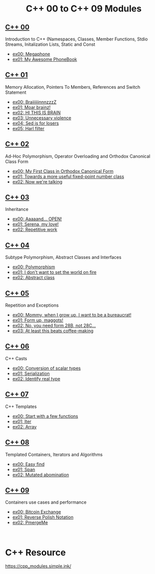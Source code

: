 <div align="center">

# C++ 00 to C++ 09 Modules

</div>

## [C++ 00](https://github.com/pasqualerossi/C-Plus-Plus/tree/main/C%2B%2B%20Module%2000)

Introduction to C++ (Namespaces, Classes, Member Functions, Stdio Streams, Initalization Lists, Static and Const

- [ex00: Megaphone](https://github.com/pasqualerossi/C-Plus-Plus/tree/main/C%2B%2B%20Module%2000/ex00)
- [ex01: My Awesome PhoneBook](https://github.com/pasqualerossi/C-Plus-Plus/tree/main/C%2B%2B%20Module%2000/ex01)

## [C++ 01](https://github.com/pasqualerossi/C-Plus-Plus/tree/main/C%2B%2B%20Module%2001)

Memory Allocation, Pointers To Members, References and Switch Statement

- [ex00: BraiiiiiinnnzzzZ](https://github.com/pasqualerossi/C-Plus-Plus/tree/main/C%2B%2B%20Module%2001/ex00)
- [ex01: Moar brainz!](https://github.com/pasqualerossi/C-Plus-Plus/tree/main/C%2B%2B%20Module%2001/ex01)
- [ex02: HI THIS IS BRAIN](https://github.com/pasqualerossi/C-Plus-Plus/tree/main/C%2B%2B%20Module%2001/ex02)
- [ex03: Unnecessary violence](https://github.com/pasqualerossi/C-Plus-Plus/tree/main/C%2B%2B%20Module%2001/ex03)
- [ex04: Sed is for losers](https://github.com/pasqualerossi/C-Plus-Plus/tree/main/C%2B%2B%20Module%2001/ex04)
- [ex05: Harl filter](https://github.com/pasqualerossi/C-Plus-Plus/tree/main/C%2B%2B%20Module%2001/ex05)

## [C++ 02](https://github.com/pasqualerossi/C-Plus-Plus/tree/main/C%2B%2B%20Module%2002)

Ad-Hoc Polymorphism, Operator Overloading and Orthodox Canonical Class Form

- [ex00: My First Class in Orthodox Canonical Form](https://github.com/pasqualerossi/C-Plus-Plus/tree/main/C%2B%2B%20Module%2002/ex00)
- [ex01: Towards a more useful fixed-point number class](https://github.com/pasqualerossi/C-Plus-Plus/tree/main/C%2B%2B%20Module%2002/ex01)
- [ex02: Now we're talking](https://github.com/pasqualerossi/C-Plus-Plus/tree/main/C%2B%2B%20Module%2002/ex02)

## [C++ 03](https://github.com/pasqualerossi/C-Plus-Plus/tree/main/C%2B%2B%20Module%2003)

Inheritance

- [ex00: Aaaaand... OPEN!](https://github.com/pasqualerossi/C-Plus-Plus/tree/main/C%2B%2B%20Module%2003/ex00)
- [ex01: Serena, my love!](https://github.com/pasqualerossi/C-Plus-Plus/tree/main/C%2B%2B%20Module%2003/ex01)
- [ex02: Repetitive work](https://github.com/pasqualerossi/C-Plus-Plus/tree/main/C%2B%2B%20Module%2003/ex02)

## [C++ 04](https://github.com/pasqualerossi/C-Plus-Plus/tree/main/C%2B%2B%20Module%2004)

Subtype Polymorphism, Abstract Classes and Interfaces

- [ex00: Polymorphism](https://github.com/pasqualerossi/C-Plus-Plus/tree/main/C%2B%2B%20Module%2004/ex00)
- [ex01: I don't want to set the world on fire](https://github.com/pasqualerossi/C-Plus-Plus/tree/main/C%2B%2B%20Module%2004/ex01)
- [ex02: Abstract class](https://github.com/pasqualerossi/C-Plus-Plus/tree/main/C%2B%2B%20Module%2004/ex02)

## [C++ 05](https://github.com/pasqualerossi/C-Plus-Plus/tree/main/C%2B%2B%20Module%2005)

Repetition and Exceptions

- [ex00: Mommy, when I grow up, I want to be a bureaucrat!](https://github.com/pasqualerossi/C-Plus-Plus/tree/main/C%2B%2B%20Module%2005/ex00)
- [ex01: Form up, maggots!](https://github.com/pasqualerossi/C-Plus-Plus/tree/main/C%2B%2B%20Module%2005/ex01)
- [ex02: No, you need form 28B, not 28C...](https://github.com/pasqualerossi/C-Plus-Plus/tree/main/C%2B%2B%20Module%2005/ex02)
- [ex03: At least this beats coffee-making](https://github.com/pasqualerossi/C-Plus-Plus/tree/main/C%2B%2B%20Module%2005/ex03)

## [C++ 06](https://github.com/pasqualerossi/C-Plus-Plus/tree/main/C%2B%2B%20Module%2006)

C++ Casts

- [ex00: Conversion of scalar types](https://github.com/pasqualerossi/C-Plus-Plus/tree/main/C%2B%2B%20Module%2006/ex00)
- [ex01: Serialization](https://github.com/pasqualerossi/C-Plus-Plus/tree/main/C%2B%2B%20Module%2006/ex01)
- [ex02: Identify real type](https://github.com/pasqualerossi/C-Plus-Plus/tree/main/C%2B%2B%20Module%2006/ex02)

## [C++ 07](https://github.com/pasqualerossi/C-Plus-Plus/tree/main/C%2B%2B%20Module%2007)

C++ Templates

- [ex00: Start with a few functions](https://github.com/pasqualerossi/C-Plus-Plus/tree/main/C%2B%2B%20Module%2007/ex00)
- [ex01: Iter](https://github.com/pasqualerossi/C-Plus-Plus/tree/main/C%2B%2B%20Module%2007/ex01)
- [ex02: Array](https://github.com/pasqualerossi/C-Plus-Plus/tree/main/C%2B%2B%20Module%2007/ex02)

## [C++ 08](https://github.com/pasqualerossi/C-Plus-Plus/tree/main/C%2B%2B%20Module%2008)

Templated Containers, Iterators and Algorithms

- [ex00: Easy find](https://github.com/pasqualerossi/C-Plus-Plus/tree/main/C%2B%2B%20Module%2008/ex00)
- [ex01: Span](https://github.com/pasqualerossi/C-Plus-Plus/tree/main/C%2B%2B%20Module%2008/ex01)
- [ex02: Mutated abomination](https://github.com/pasqualerossi/C-Plus-Plus/tree/main/C%2B%2B%20Module%2008/ex02)

## [C++ 09](https://github.com/pasqualerossi/C-Plus-Plus/tree/main/C%2B%2B%20Module%2009)

Containers use cases and performance

- [ex00: Bitcoin Exchange](https://github.com/pasqualerossi/C-Plus-Plus/tree/main/C%2B%2B%20Module%2009/ex00)
- [ex01: Reverse Polish Notation](https://github.com/pasqualerossi/C-Plus-Plus/tree/main/C%2B%2B%20Module%2009/ex01)
- [ex02: PmergeMe](https://github.com/pasqualerossi/C-Plus-Plus/tree/main/C%2B%2B%20Module%2009/ex02)

<br>

# C++ Resource
https://cpp_modules.simple.ink/
